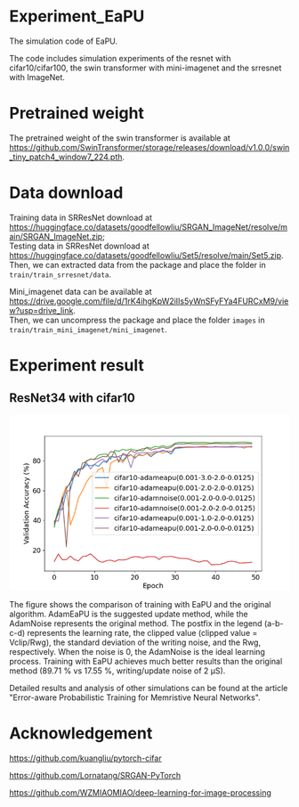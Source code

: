 # Experiment_EaPU
The simulation code of EaPU. 

The code includes simulation experiments of the resnet with cifar10/cifar100, the swin transformer with mini-imagenet and the srresnet with ImageNet.

# Pretrained weight
The pretrained weight of the swin transformer is available at https://github.com/SwinTransformer/storage/releases/download/v1.0.0/swin_tiny_patch4_window7_224.pth.

# Data download
Training data in SRResNet download at https://huggingface.co/datasets/goodfellowliu/SRGAN_ImageNet/resolve/main/SRGAN_ImageNet.zip;  
Testing data in SRResNet download at https://huggingface.co/datasets/goodfellowliu/Set5/resolve/main/Set5.zip.    
Then, we can extracted data from the package and place the folder in `train/train_srresnet/data`.

Mini_imagenet data can be available at https://drive.google.com/file/d/1rK4ihgKpW2iIIs5yWnSFyFYa4FURCxM9/view?usp=drive_link.  
Then, we can uncompress the package and place the folder `images` in `train/train_mini_imagenet/mini_imagenet`.

# Experiment result
## ResNet34 with cifar10
![comparison](train/train_cifar/results/comparison.png)

The figure shows the comparison of training with EaPU and the original algorithm. AdamEaPU is the suggested update method, while the AdamNoise represents the original method. The postfix in the legend (a-b-c-d) represents the learning rate, the clipped value (clipped value = Vclip/Rwg), the standard deviation of the writing noise, and the Rwg, respectively. When the noise is 0, the AdamNoise is the ideal learning process. Training with EaPU achieves much better results than the original method (89.71 % vs 17.55 %, writing/update noise of 2 μS).

Detailed results and analysis of other simulations can be found at the article "Error-aware Probabilistic Training for Memristive Neural Networks".

# Acknowledgement
https://github.com/kuangliu/pytorch-cifar

https://github.com/Lornatang/SRGAN-PyTorch

https://github.com/WZMIAOMIAO/deep-learning-for-image-processing

